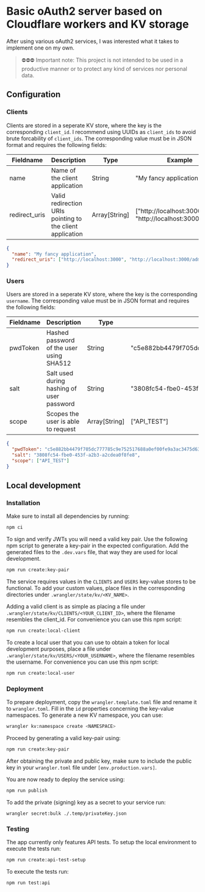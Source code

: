 # Basic oAuth2 server based on Cloudflare workers and KV storage

After using various oAuth2 services, I was interested what it takes to implement one on my own.

> ⛔⛔⛔ Important note: This project is not intended to be used in a productive manner or to protect any kind of services nor personal data.

## Configuration

### Clients

Clients are stored in a seperate KV store, where the key is the corresponding `client_id`. I recommend using UUIDs as `client_ids` to avoid brute forcability of `client_ids`. The corresponding value must be in JSON format and requires the following fields:

| Fieldname     | Description                                               | Type          | Example                                                  |
| ------------- | --------------------------------------------------------- | ------------- | -------------------------------------------------------- |
| name          | Name of the client application                            | String        | "My fancy application"                                   |
| redirect_uris | Valid redirection URIs pointing to the client application | Array[String] | ["http://localhost:3000", "http://localhost:3000/admin"] |

```json
{
  "name": "My fancy application",
  "redirect_uris": ["http://localhost:3000", "http://localhost:3000/admin"]
}
```

### Users

Users are stored in a seperate KV store, where the key is the corresponding `username`. The corresponding value must be in JSON format and requires the following fields:

| Fieldname | Description                               | Type          | Example                                                                                                                            |
| --------- | ----------------------------------------- | ------------- | ---------------------------------------------------------------------------------------------------------------------------------- |
| pwdToken  | Hashed password of the user using SHA512  | String        | "c5e882bb4479f705dc777785c9e752517688a0ef00fe9a3ac3475d631a66999507589fea66c788751c993e2b1e18c237722940cf8637e98b51827cc82f68f479" |
| salt      | Salt used during hashing of user password | String        | "3808fc54-fbe0-453f-a2b3-a2cdea0f8fe8"                                                                                             |
| scope     | Scopes the user is able to request        | Array[String] | ["API_TEST"]                                                                                                                       |

```json
{
  "pwdToken": "c5e882bb4479f705dc777785c9e752517688a0ef00fe9a3ac3475d631a66999507589fea66c788751c993e2b1e18c237722940cf8637e98b51827cc82f68f479",
  "salt": "3808fc54-fbe0-453f-a2b3-a2cdea0f8fe8",
  "scope": ["API_TEST"]
}
```

## Local development

### Installation

Make sure to install all dependencies by running:

```bash
npm ci
```

To sign and verify JWTs you will need a valid key pair. Use the following npm script to generate a key-pair in the expected configuration. Add the generated files to the `.dev.vars` file, that way they are used for local development.

```bash
npm run create:key-pair
```

The service requires values in the `CLIENTS` and `USERS` key-value stores to be functional.
To add your custom values, place files in the corresponding directories under `.wrangler/state/kv/<KV_NAME>`.

Adding a valid client is as simple as placing a file under `.wrangler/state/kv/CLIENTS/<YOUR_CLIENT_ID>`, where the filename resembles the client_id. For convenience you can use this npm script:

```bash
npm run create:local-client
```

To create a local user that you can use to obtain a token for local development purposes, place a file under `.wrangler/state/kv/USERS/<YOUR_USERNAME>`, where the filename resembles the username. For convenience you can use this npm script:

```bash
npm run create:local-user
```

### Deployment

To prepare deployment, copy the `wrangler.template.toml` file and rename it to `wrangler.toml`. Fill in the `id` properties concerning the key-value namespaces. To generate a new KV namespace, you can use:

```bash
wrangler kv:namespace create <NAMESPACE>
```

Proceed by generating a valid key-pair using:

```bash
npm run create:key-pair
```

After obtaining the private and public key, make sure to include the public key in your `wrangler.toml` file under `[env.production.vars]`.

You are now ready to deploy the service using:

```bash
npm run publish
```

To add the private (signing) key as a secret to your service run:

```
wrangler secret:bulk ./.temp/privateKey.json
```

### Testing

The app currently only features API tests.
To setup the local environment to execute the tests run:

```bash
npm run create:api-test-setup
```

To execute the tests run:

```bash
npm run test:api
```
